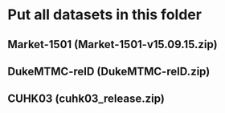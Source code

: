 # Put all datasets in this folder 

## Market-1501 (Market-1501-v15.09.15.zip)

## DukeMTMC-reID (DukeMTMC-reID.zip)

## CUHK03 (cuhk03_release.zip)
